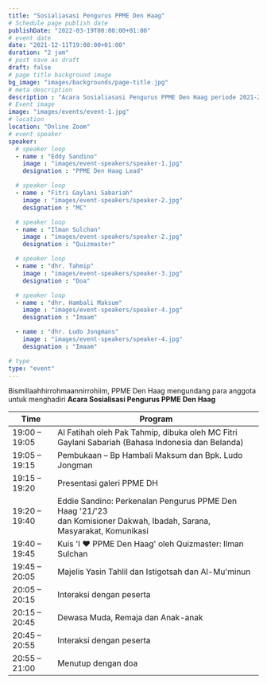 ```yaml
---
title: "Sosialiasasi Pengurus PPME Den Haag"
# Schedule page publish date
publishDate: "2022-03-19T00:00:00+01:00"
# event date
date: "2021-12-11T19:00:00+01:00"
duration: "2 jam"
# post save as draft
draft: false
# page title background image
bg_image: "images/backgrounds/page-title.jpg"
# meta description
description : "Acara Sosialiasasi Pengurus PPME Den Haag periode 2021-2022"
# Event image
image: "images/events/event-1.jpg"
# location
location: "Online Zoom"
# event speaker
speaker:
  # speaker loop
  - name : "Eddy Sandino"
    image : "images/event-speakers/speaker-1.jpg"
    designation : "PPME Den Haag Lead"

  # speaker loop
  - name : "Fitri Gaylani Sabariah"
    image : "images/event-speakers/speaker-2.jpg"
    designation : "MC"

  # speaker loop
  - name : "Ilman Sulchan"
    image : "images/event-speakers/speaker-2.jpg"
    designation : "Quizmaster"

  # speaker loop
  - name : "dhr. Tahmip"
    image : "images/event-speakers/speaker-3.jpg"
    designation : "Doa"

  # speaker loop
  - name : "dhr. Hambali Maksum"
    image : "images/event-speakers/speaker-4.jpg"
    designation : "Imaam"

  - name : "dhr. Ludo Jongmans"
    image : "images/event-speakers/speaker-4.jpg"
    designation : "Imaam"

# type
type: "event"
---
```


Bismillaahhirrohmaannirrohiim, PPME Den Haag mengundang para anggota untuk menghadiri **Acara Sosialisasi Pengurus PPME Den Haag**

| Time          | Program  |
|---------------|----------|
| 19:00 – 19:05 | Al Fatihah oleh Pak Tahmip, dibuka oleh MC Fitri Gaylani Sabariah (Bahasa Indonesia dan Belanda) |
| 19:05 – 19:15 | Pembukaan – Bp Hambali Maksum dan Bpk. Ludo Jongman |
| 19:15 – 19:20 | Presentasi galeri PPME DH |
| 19:20 – 19:40 | Eddie Sandino: Perkenalan Pengurus PPME Den Haag '21/'23 <br/> dan Komisioner Dakwah, Ibadah, Sarana, Masyarakat, Komunikasi |
| 19:40 – 19:45 | Kuis 'I ❤️ PPME Den Haag' oleh Quizmaster: Ilman Sulchan |
| 19:45 – 20:05 | Majelis Yasin Tahlil dan Istigotsah dan Al-Mu'minun |
| 20:05 – 20:15 | Interaksi dengan peserta |
| 20:15 – 20:45 | Dewasa Muda, Remaja dan Anak-anak |
| 20:45 – 20:55 | Interaksi dengan peserta |
| 20:55 – 21:00 | Menutup dengan doa |